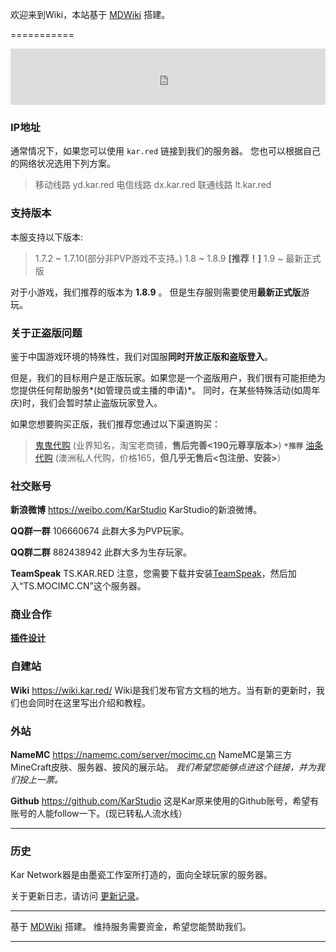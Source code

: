 欢迎来到Wiki，本站基于 [MDWiki](https://github.com/Dynalon/mdwiki/releases) 搭建。

===========

<iframe style="width:100%;height:90px;max-width:100%;border:none;display:block;margin:auto" src="https://namemc.com/server/mocimc.cn/embed" height="90"></iframe>

### IP地址
通常情况下，如果您可以使用 `kar.red` 链接到我们的服务器。
您也可以根据自己的网络状况选用下列方案。
> 移动线路 yd.kar.red
> 电信线路 dx.kar.red
> 联通线路 lt.kar.red

### 支持**版本**
本服支持以下版本:

>1.7.2 ~ 1.7.10(部分非PVP游戏不支持。)
>1.8 ~ 1.8.9 **[推荐！]**
>1.9 ~ 最新正式版

对于小游戏，我们推荐的版本为 **1.8.9** 。
但是生存服则需要使用**最新正式版**游玩。

### 关于**正盗版**问题
鉴于中国游戏环境的特殊性，我们对国服**同时开放正版和盗版登入**。

但是，我们的目标用户是正版玩家。如果您是一个盗版用户，我们很有可能拒绝为您提供任何帮助服务*(如管理员或主播的申请)*。
同时，在某些特殊活动(如周年庆)时，我们会暂时禁止盗版玩家登入。

如果您想要购买正版，我们推荐您通过以下渠道购买：
> [鬼鬼代购](https://item.taobao.com/item.htm?spm=a1z10.1-c.w8872421-12487116330.26.312136560OGLbV&id=37731850329) (业界知名，淘宝老商铺，**售后完善<190元尊享版本>**) **`*推荐`**
>  <a href="mailto:youtiao@mocimc.cn">油条代购</a> (澳洲私人代购，价格165，**但几乎无售后<包注册、安装>**）

### 社交账号

**新浪微博** https://weibo.com/KarStudio
KarStudio的新浪微博。

**QQ群一群** 106660674
此群大多为PVP玩家。

**QQ群二群** 882438942
此群大多为生存玩家。

**TeamSpeak** TS.KAR.RED
注意，您需要下载并安装[TeamSpeak](http://www.teamspeak.com/)，然后加入“TS.MOCIMC.CN”这个服务器。

### 商业合作
[**插件设计**](outsource.md)

### 自建站
**Wiki** https://wiki.kar.red/
Wiki是我们发布官方文档的地方。当有新的更新时，我们也会同时在这里写出介绍和教程。

### 外站
**NameMC** https://namemc.com/server/mocimc.cn
NameMC是第三方MineCraft皮肤、服务器、披风的展示站。
*我们希望您能够点进这个链接，并为我们投上一票。*

**Github** https://github.com/KarStudio
这是Kar原来使用的Github账号，希望有账号的人能follow一下。(现已转私人流水线）

- - - - -
### 历史
Kar Network器是由墨瓷工作室所打造的，面向全球玩家的服务器。

关于更新日志，请访问 [更新记录](updates.md)。


- - - - -

基于 [MDWiki](https://github.com/Dynalon/mdwiki/releases) 搭建。
维持服务需要资金，希望您能赞助我们。

---
